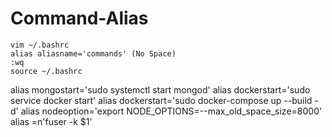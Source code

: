 # Command-Alias

```
vim ~/.bashrc 
alias aliasname='commands' (No Space) 
:wq 
source ~/.bashrc 
```

alias mongostart='sudo systemctl start mongod'
alias dockerstart='sudo service docker start'
alias dockerstart='sudo docker-compose up --build -d'
alias nodeoption='export NODE_OPTIONS=--max_old_space_size=8000'
alias =n'fuser -k $1'



 

 
